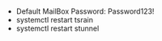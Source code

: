 ###
 - Default MailBox Password: Password123!
 - systemctl restart tsrain
 - systemctl restart stunnel
